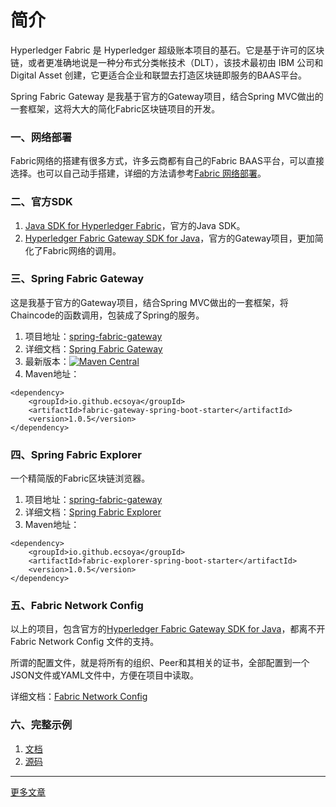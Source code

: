 # 简介

Hyperledger Fabric 是 Hyperledger 超级账本项目的基石。它是基于许可的区块链，或者更准确地说是一种分布式分类帐技术（DLT），该技术最初由 IBM 公司和 Digital Asset 创建，它更适合企业和联盟去打造区块链即服务的BAAS平台。

Spring Fabric Gateway 是我基于官方的Gateway项目，结合Spring MVC做出的一套框架，这将大大的简化Fabric区块链项目的开发。

### 一、网络部署

Fabric网络的搭建有很多方式，许多云商都有自己的Fabric BAAS平台，可以直接选择。也可以自己动手搭建，详细的方法请参考[Fabric 网络部署](pages/network.html)。

### 二、官方SDK

1. [Java SDK for Hyperledger Fabric](https://github.com/hyperledger/fabric-sdk-java)，官方的Java SDK。
2. [Hyperledger Fabric Gateway SDK for Java](https://github.com/hyperledger/fabric-gateway-java)，官方的Gateway项目，更加简化了Fabric网络的调用。

### 三、Spring Fabric Gateway

这是我基于官方的Gateway项目，结合Spring MVC做出的一套框架，将Chaincode的函数调用，包装成了Spring的服务。

1. 项目地址：[spring-fabric-gateway](https://github.com/ecsoya/spring-fabric-gateway)
2. 详细文档：[Spring Fabric Gateway](pages/gateway.html)
3. 最新版本：[![Maven Central](https://maven-badges.herokuapp.com/maven-central/io.github.ecsoya/spring-fabric-gateway/badge.svg?style=plastic)](https://maven-badges.herokuapp.com/maven-central/io.github.ecsoya/spring-fabric-gateway)
4. Maven地址：

```
<dependency>
	<groupId>io.github.ecsoya</groupId>
	<artifactId>fabric-gateway-spring-boot-starter</artifactId>
	<version>1.0.5</version>
</dependency>
```

### 四、Spring Fabric Explorer

一个精简版的Fabric区块链浏览器。

1. 项目地址：[spring-fabric-gateway](https://github.com/ecsoya/spring-fabric-gateway)
2. 详细文档：[Spring Fabric Explorer](pages/explorer.html)
3. Maven地址：

```
<dependency>
	<groupId>io.github.ecsoya</groupId>
	<artifactId>fabric-explorer-spring-boot-starter</artifactId>
	<version>1.0.5</version>
</dependency>
```

### 五、Fabric Network Config

以上的项目，包含官方的[Hyperledger Fabric Gateway SDK for Java](https://github.com/hyperledger/fabric-gateway-java)，都离不开 Fabric Network Config 文件的支持。

所谓的配置文件，就是将所有的组织、Peer和其相关的证书，全部配置到一个JSON文件或YAML文件中，方便在项目中读取。

详细文档：[Fabric Network Config](https://ecsoya.github.io/fabric/pages/network-config.html)

### 六、完整示例

1. [文档](https://ecsoya.github.io/fabric/pages/demo.html)
2. [源码](https://github.com/ecsoya/fabric-demo)

* * *

[更多文章](http://ecsoya.github.io)
